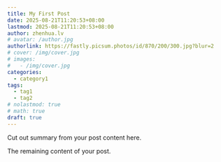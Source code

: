 ```yaml
---
title: My First Post
date: 2025-08-21T11:20:53+08:00
lastmod: 2025-08-21T11:20:53+08:00
author: zhenhua.lv
# avatar: /author.jpg
authorlink: https://fastly.picsum.photos/id/870/200/300.jpg?blur=2
# cover: /img/cover.jpg
# images:
#   - /img/cover.jpg
categories:
  - category1
tags:
  - tag1
  - tag2
# nolastmod: true
# math: true
draft: true
---
```


Cut out summary from your post content here.

<!--more-->

The remaining content of your post.
